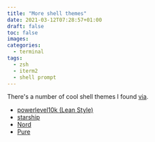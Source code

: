 ```yaml
---
title: "More shell themes"
date: 2021-03-12T07:28:57+01:00
draft: false
toc: false
images:
categories:
  - terminal
tags:
  - zsh
  - iterm2
  - shell prompt
---
```


There's a number of cool shell themes I found [via](https://twitter.com/engineering_bae/status/1367912731442024451).

- [powerlevel10k (Lean Style)](https://github.com/romkatv/powerlevel10k)
- [starship](https://starship.rs)
- [Nord](https://www.nordtheme.com/)
- [Pure](https://github.com/sindresorhus/pure)
